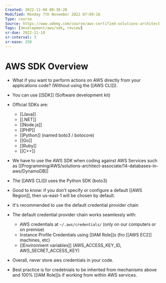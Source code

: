 ```yaml
---
Created: 2022-11-08 08:36:20
Modified: Monday 7th November 2022 07:09:16
Type: course
Source: https://www.udemy.com/course/aws-certified-solutions-architect-associate-saa-c01/?xref=E0Aed11STH4LPUQvCz0GJFABTmM=
Tags: [development/aws/sdk, review]
sr-due: 2022-11-10
sr-interval: 3
sr-ease: 250
---
```


# AWS SDK Overview

- What if you want to perform actions on AWS directly from your applications code? (Without using the [[AWS CLI]]).
- You can use [[SDK]] (Software development kit)
- Official SDKs are:
    - [[Java]]
    - [[.NET]]
    - [[Node.js]]
    - [[PHP]]
    - [[Python]] (named boto3 / botocore)
    - [[Go]]
    - [[Ruby]]
    - [[C++]]
- We have to use the AWS SDK when coding against AWS Services such as [[Programming/AWS/solutions-architect-associate/14-databases-in-aws/DynamoDB]]
- The [[AWS CLI]]I uses the Python SDK (boto3)
- Good to know: if you don't specify or configure a default [[AWS Region]], then us-east-1 will be chosen by default.

- It's recommended to use the default credential provider chain
- The default credential provider chain works seamlessly with:
    - AWS credentials at `~/.aws/credentials/` (only on our computers or on premise)
    - Instance Profile Credentials using [[IAM Role]]s (fro [[AWS EC2]] machines, etc)
    - [[Environment variables]] (AWS_ACCESS_KEY_ID, AWS_SECRET_ACCESS_KEY)
- Overall, never store aws credentials in your code.
- Best practice is for credetnials to be inherited from mechanisms above and 100% [[IAM Role]]s if working from within AWS services.